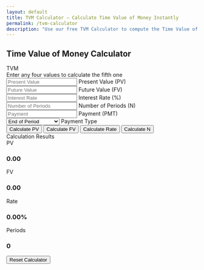 ```yaml
---
layout: default
title: TVM Calculator – Calculate Time Value of Money Instantly
permalink: /tvm-calculator
description: "Use our free TVM Calculator to compute the Time Value of Money including present value, future value, interest rate, periods, or payment. Simple, accurate & fast financial tool."
---
```


 <div class="container py-5">
        <div class="row justify-content-center">
            <div class="col-lg-8">
                <div class="card shadow-lg">
                    <div class="card-header bg-primary text-white">
                        <div class="d-flex justify-content-between align-items-center">
                            <h2 class="mb-0"><i class="bi bi-calculator"></i> Time Value of Money Calculator</h2>
                            <span class="badge bg-light text-primary fs-6">TVM</span>
                        </div>
                    </div>
                    <div class="card-body">
                        <div class="alert alert-info">
                            <i class="bi bi-info-circle"></i> Enter any four values to calculate the fifth one
                        </div>
                        <!-- Input Fields -->
                        <div class="row g-3 mb-4">
                            <div class="col-md-6">
                                <div class="form-floating">
                                    <input type="number" class="form-control" id="pv" placeholder="Present Value">
                                    <label for="pv">Present Value (PV)</label>
                                </div>
                            </div>
                            <div class="col-md-6">
                                <div class="form-floating">
                                    <input type="number" class="form-control" id="fv" placeholder="Future Value">
                                    <label for="fv">Future Value (FV)</label>
                                </div>
                            </div>
                            <div class="col-md-6">
                                <div class="form-floating">
                                    <input type="number" class="form-control" id="rate" placeholder="Interest Rate">
                                    <label for="rate">Interest Rate (%)</label>
                                </div>
                            </div>
                            <div class="col-md-6">
                                <div class="form-floating">
                                    <input type="number" class="form-control" id="nper" placeholder="Number of Periods">
                                    <label for="nper">Number of Periods (N)</label>
                                </div>
                            </div>
                            <div class="col-md-6">
                                <div class="form-floating">
                                    <input type="number" class="form-control" id="pmt" placeholder="Payment">
                                    <label for="pmt">Payment (PMT)</label>
                                </div>
                            </div>
                            <div class="col-md-6">
                                <div class="form-floating">
                                    <select class="form-select" id="paymentType">
                                        <option value="end">End of Period</option>
                                        <option value="beginning">Beginning of Period</option>
                                    </select>
                                    <label for="paymentType">Payment Type</label>
                                </div>
                            </div>
                        </div>
                        <!-- Calculation Buttons -->
                        <div class="d-grid gap-2 d-md-flex justify-content-md-center mb-4">
                            <button class="btn btn-outline-primary" id="calcPV">
                                <i class="bi bi-cash-coin"></i> Calculate PV
                            </button>
                            <button class="btn btn-outline-success" id="calcFV">
                                <i class="bi bi-graph-up"></i> Calculate FV
                            </button>
                            <button class="btn btn-outline-danger" id="calcRate">
                                <i class="bi bi-percent"></i> Calculate Rate
                            </button>
                            <button class="btn btn-outline-info" id="calcNper">
                                <i class="bi bi-calendar-week"></i> Calculate N
                            </button>
                        </div>
                        <!-- Results Section -->
                        <div class="card bg-light mb-3">
                            <div class="card-header bg-secondary text-white">
                                <i class="bi bi-clipboard-data"></i> Calculation Results
                            </div>
                            <div class="card-body">
                                <div class="row text-center">
                                    <div class="col-md-3 mb-3">
                                        <div class="card border-primary h-100">
                                            <div class="card-header bg-primary text-white">PV</div>
                                            <div class="card-body">
                                                <h3 class="card-title" id="resultPV">0.00</h3>
                                            </div>
                                        </div>
                                    </div>
                                    <div class="col-md-3 mb-3">
                                        <div class="card border-success h-100">
                                            <div class="card-header bg-success text-white">FV</div>
                                            <div class="card-body">
                                                <h3 class="card-title" id="resultFV">0.00</h3>
                                            </div>
                                        </div>
                                    </div>
                                    <div class="col-md-3 mb-3">
                                        <div class="card border-danger h-100">
                                            <div class="card-header bg-danger text-white">Rate</div>
                                            <div class="card-body">
                                                <h3 class="card-title" id="resultRate">0.00%</h3>
                                            </div>
                                        </div>
                                    </div>
                                    <div class="col-md-3 mb-3">
                                        <div class="card border-info h-100">
                                            <div class="card-header bg-info text-white">Periods</div>
                                            <div class="card-body">
                                                <h3 class="card-title" id="resultNper">0</h3>
                                            </div>
                                        </div>
                                    </div>
                                </div>
                            </div>
                        </div>
                        <!-- Reset Button -->
                        <div class="d-grid">
                            <button class="btn btn-warning" id="resetBtn">
                                <i class="bi bi-arrow-repeat"></i> Reset Calculator
                            </button>
                        </div>
                    </div>
                </div>
            </div>
        </div>
    </div>
    
<script src="{{ '/assets/js/tvm-calc.js' | relative_url }}"></script>
